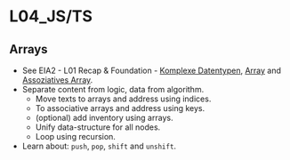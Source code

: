 # L04_JS/TS

## Arrays

- See EIA2 - L01 Recap & Foundation - [Komplexe Datentypen](https://jirkadelloro.github.io/EIA2-Inverted/L01_Recap&Foundation/#komplexe-datentypen), [Array](https://jirkadelloro.github.io/EIA2-Inverted/L01_Recap&Foundation/#array) and [Assoziatives Array](https://jirkadelloro.github.io/EIA2-Inverted/L01_Recap&Foundation/#assoziatives-array).
- Separate content from logic, data from algorithm.
  - Move texts to arrays and address using indices.
  - To associative arrays and address using keys.
  - (optional) add inventory using arrays.
  - Unify data-structure for all nodes.
  - Loop using recursion.
- Learn about: `push`, `pop`, `shift` and `unshift`.
